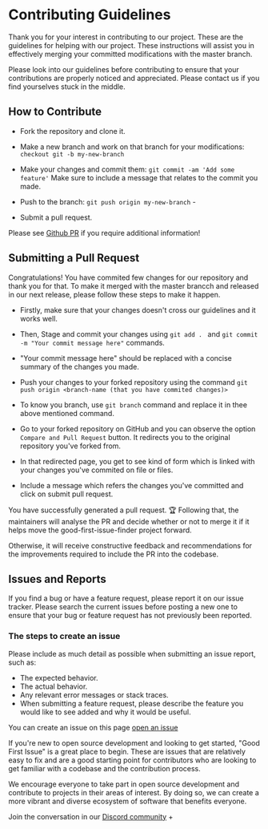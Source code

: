 # Contributing Guidelines

Thank you for your interest in contributing to our project. These are the guidelines for helping with our project. These instructions will assist you in effectively merging your committed modifications with the master branch. 

Please look into our guidelines before contributing to ensure that your contributions are properly noticed and appreciated.
Please contact us if you find yourselves stuck in the middle.  

##  How to Contribute

- Fork the repository and clone it. 
- Make a new branch and work on that branch for your modifications: `checkout git -b my-new-branch`
- Make your changes and commit them: `git commit -am 'Add some feature'` Make sure to include a message that relates to the commit you made. 

- Push to the branch: `git push origin my-new-branch` -
- Submit a pull request.

Please see [Github PR](https://docs.github.com/en/pull-requests/collaborating-with-pull-requests/proposing-changes-to-your-work-with-pull-requests/creating-a-pull-request) if you require additional information!


## Submitting a Pull Request

Congratulations! You have commited few changes for our repository and thank you for that. To make it merged with the master brancch and released in our next release, please follow these steps to make it happen. 

- Firstly, make sure that your changes doesn't cross our guidelines and it works well. 
- Then, Stage and commit your changes using `git add . ` and `git commit -m "Your commit message here"` commands. 
- "Your commit message here" should be replaced with a concise summary of the changes you made.
- Push your changes to your forked repository using the command `git push origin <branch-name (that you have commited changes)>`
- To know you branch, use `git branch` command and replace it in thee above mentioned command. 
- Go to your forked repository on GitHub and you can observe the option `Compare and Pull Request` button. It redirects you to the original repository you've forked from. 

- In that redirected page, you get to see kind of form which is linked with your changes you've commited on file or files. 
- Include a message which refers the changes you've committed and click on submit pull request. 

You have successfully generated a pull request. 🏆 Following that, the maintainers will analyse the PR and decide whether or not to merge it if it helps move the good-first-issue-finder project forward. 

Otherwise, it will receive constructive feedback and recommendations for the improvements required to include the PR into the codebase.


## Issues and Reports
If you find a bug or have a feature request, please report it on our issue tracker. Please search the current issues before posting a new one to ensure that your bug or feature request has not previously been reported.

### The steps to create an issue
Please include as much detail as possible when submitting an issue report, such as:

- The expected behavior.
- The actual behavior.
- Any relevant error messages or stack traces.
- When submitting a feature request, please describe the feature you would like to see added and why it would be useful.

You can create an issue on this page [open an issue](https://github.com/EddieHubCommunity/good-first-issue-finder/issues/new/choose)

If you're new to open source development and looking to get started, "Good First Issue" is a great place to begin. These are issues that are relatively easy to fix and are a good starting point for contributors who are looking to get familiar with a codebase and the contribution process.

We encourage everyone to take part in open source development and contribute to projects in their areas of interest. By doing so, we can create a more vibrant and diverse ecosystem of software that benefits everyone.

Join the conversation in our [Discord community](http://discord.eddiehub.org)
+